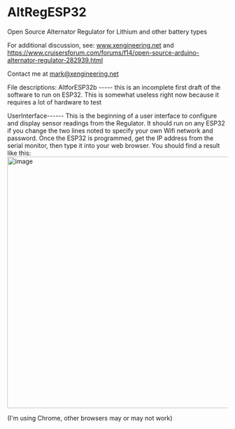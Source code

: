 # AltRegESP32
Open Source Alternator Regulator for Lithium and other battery types

For additional discussion, see:
www.xengineering.net
and
https://www.cruisersforum.com/forums/f14/open-source-arduino-alternator-regulator-282939.html

Contact me at mark@xengineering.net 

File descriptions:
AltforESP32b ----- this is an incomplete first draft of the software to run on ESP32.  This is somewhat useless right now because it requires a lot of hardware to test

UserInterface------  This is the beginning of a user interface to configure and display sensor readings from the Regulator.  It should run on any ESP32 if you change the two lines noted to specify your own Wifi network and password.   Once the ESP32 is programmed, get the IP address from the serial monitor, then type it into your web browser.  You should find a result like this:
<img width="574" alt="image" src="https://github.com/markliquid1/AltRegESP32/assets/139247086/6e010dc7-424c-4e6e-9d16-19d61927aeff">



(I'm using Chrome, other browsers may or may not work)




